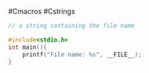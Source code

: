 #Cmacros #Cstrings 

```C
// a string containing the file name 

#include<stdio.h>
int main(){
    printf("File name: %s", __FILE__);
}
```